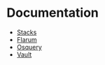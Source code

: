 # Documentation

- [Stacks](../readme.md)
- [Flarum](./flarum.md)
- [Osquery](./osquery.md)
- [Vault](./vault.md)
